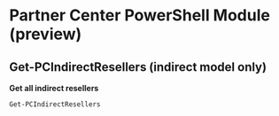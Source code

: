 # Partner Center PowerShell Module (preview) #

## Get-PCIndirectResellers (indirect model only) ##


**Get all indirect resellers**

    Get-PCIndirectResellers

